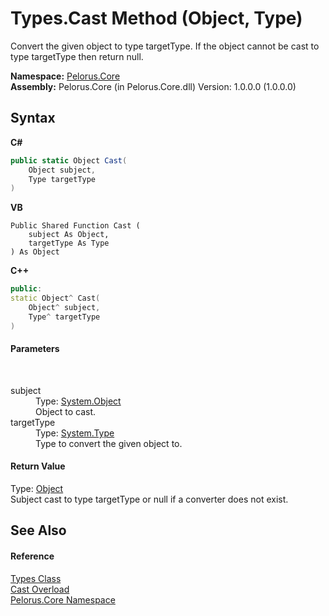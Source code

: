 # Types.Cast Method (Object, Type)
 

Convert the given object to type targetType. If the object cannot be cast to type targetType then return null.

**Namespace:**&nbsp;<a href="CB7C5302">Pelorus.Core</a><br />**Assembly:**&nbsp;Pelorus.Core (in Pelorus.Core.dll) Version: 1.0.0.0 (1.0.0.0)

## Syntax

**C#**<br />
``` C#
public static Object Cast(
	Object subject,
	Type targetType
)
```

**VB**<br />
``` VB
Public Shared Function Cast ( 
	subject As Object,
	targetType As Type
) As Object
```

**C++**<br />
``` C++
public:
static Object^ Cast(
	Object^ subject, 
	Type^ targetType
)
```


#### Parameters
&nbsp;<dl><dt>subject</dt><dd>Type: <a href="http://msdn2.microsoft.com/en-us/library/e5kfa45b" target="_blank">System.Object</a><br />Object to cast.</dd><dt>targetType</dt><dd>Type: <a href="http://msdn2.microsoft.com/en-us/library/42892f65" target="_blank">System.Type</a><br />Type to convert the given object to.</dd></dl>

#### Return Value
Type: <a href="http://msdn2.microsoft.com/en-us/library/e5kfa45b" target="_blank">Object</a><br />Subject cast to type targetType or null if a converter does not exist.

## See Also


#### Reference
<a href="4DD83F54">Types Class</a><br /><a href="3A5C8A5C">Cast Overload</a><br /><a href="CB7C5302">Pelorus.Core Namespace</a><br />